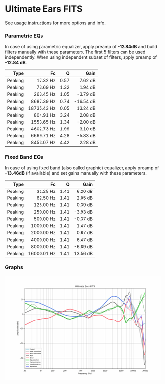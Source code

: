 # Ultimate Ears FITS
See [usage instructions](https://github.com/jaakkopasanen/AutoEq#usage) for more options and info.

### Parametric EQs
In case of using parametric equalizer, apply preamp of **-12.84dB** and build filters manually
with these parameters. The first 5 filters can be used independently.
When using independent subset of filters, apply preamp of **-12.84 dB**.

| Type    | Fc          |    Q | Gain      |
|--------:|------------:|-----:|----------:|
| Peaking | 17.32 Hz    | 0.57 | 7.62 dB   |
| Peaking | 73.69 Hz    | 1.32 | 1.94 dB   |
| Peaking | 263.45 Hz   | 1.05 | -3.79 dB  |
| Peaking | 8687.39 Hz  | 0.74 | -16.54 dB |
| Peaking | 18735.43 Hz | 0.05 | 13.24 dB  |
| Peaking | 804.91 Hz   | 3.24 | 2.08 dB   |
| Peaking | 1553.65 Hz  | 1.34 | -2.00 dB  |
| Peaking | 4602.73 Hz  | 1.99 | 3.10 dB   |
| Peaking | 6669.71 Hz  | 4.28 | -5.83 dB  |
| Peaking | 8453.07 Hz  | 4.42 | 2.28 dB   |

### Fixed Band EQs
In case of using fixed band (also called graphic) equalizer, apply preamp of **-13.46dB**
(if available) and set gains manually with these parameters.

| Type    | Fc          |    Q | Gain     |
|--------:|------------:|-----:|---------:|
| Peaking | 31.25 Hz    | 1.41 | 6.20 dB  |
| Peaking | 62.50 Hz    | 1.41 | 2.05 dB  |
| Peaking | 125.00 Hz   | 1.41 | 0.39 dB  |
| Peaking | 250.00 Hz   | 1.41 | -3.93 dB |
| Peaking | 500.00 Hz   | 1.41 | -0.37 dB |
| Peaking | 1000.00 Hz  | 1.41 | 1.47 dB  |
| Peaking | 2000.00 Hz  | 1.41 | 0.67 dB  |
| Peaking | 4000.00 Hz  | 1.41 | 6.47 dB  |
| Peaking | 8000.00 Hz  | 1.41 | -6.89 dB |
| Peaking | 16000.01 Hz | 1.41 | 13.56 dB |

### Graphs
![](./Ultimate%20Ears%20FITS.png)